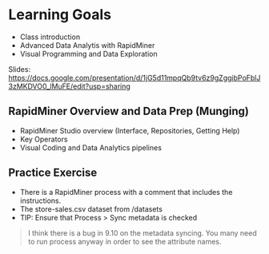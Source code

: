 # Learning Goals

- Class introduction
- Advanced Data Analytis with RapidMiner
- Visual Programming and Data Exploration

Slides:  https://docs.google.com/presentation/d/1jG5d11mpqQb9tv6z9gZggibPoFblJ3zMKDVO0_lMuFE/edit?usp=sharing

## RapidMiner Overview and Data Prep (Munging)

- RapidMiner Studio overview (Interface, Repositories, Getting Help)
- Key Operators
- Visual Coding and Data Analytics pipelines


## Practice Exercise

- There is a RapidMiner process with a comment that includes the instructions.
- The store-sales.csv dataset from /datasets
- TIP: Ensure that Process > Sync metadata is checked


> I think there is a bug in 9.10 on the metadata syncing. You many need to run process anyway in order to see the attribute names.




